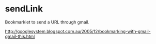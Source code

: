 # sendLink
Bookmarklet to send a URL through gmail.

http://googlesystem.blogspot.com.au/2005/12/bookmarking-with-gmail-gmail-this.html
